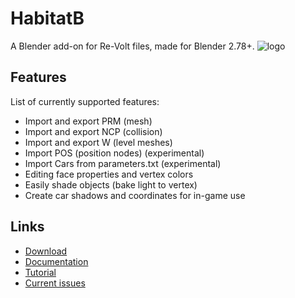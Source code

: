 # HabitatB
A Blender add-on for Re-Volt files, made for Blender 2.78+.
![logo](http://habitat.re-volt.io/habitat_logo.png)

## Features
List of currently supported features:
+ Import and export PRM (mesh)
+ Import and export NCP (collision)
+ Import and export W (level meshes)
+ Import POS (position nodes) (experimental)
+ Import Cars from parameters.txt (experimental)
+ Editing face properties and vertex colors
+ Easily shade objects (bake light to vertex)
+ Create car shadows and coordinates for in-game use

## Links
+ [Download](https://github.com/Dummiesman/HabitatB/archive/master.zip)
+ [Documentation](http://learn.re-volt.io/habitatb-docs/user-interface#import-export)
+ [Tutorial](http://learn.re-volt.io)
+ [Current issues](https://github.com/Dummiesman/HabitatB/issues)

